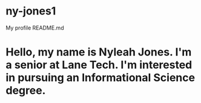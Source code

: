 # ny-jones1
My profile README.md
# Hello, my name is Nyleah Jones. I'm a senior at Lane Tech. I'm interested in pursuing an Informational Science degree.


